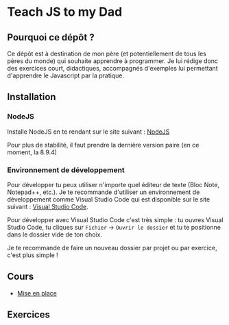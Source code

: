 # Teach JS to my Dad

## Pourquoi ce dépôt ?

Ce dépôt est à destination de mon père (et potentiellement de tous les pères du monde) qui souhaite apprendre à programmer. Je lui rédige donc des exercices court, didactiques, accompagnés d'exemples lui permettant d'apprendre le Javascript par la pratique.

## Installation

### NodeJS

Installe NodeJS en te rendant sur le site suivant : [NodeJS](https://nodejs.org/en/)

Pour plus de stabilité, il faut prendre la dernière version paire (en ce moment, la 8.9.4)

### Environnement de développement

Pour développer tu peux utiliser n'importe quel éditeur de texte (Bloc Note, Notepad++, etc.). Je te recommande d'utiliser un environnement de développement comme Visual Studio Code qui est disponible sur le site suivant : [Visual Studio Code](https://code.visualstudio.com/).

Pour développer avec Visual Studio Code c'est très simple : tu ouvres Visual Studio Code, tu cliques sur `Fichier` -> `Ouvrir le dossier` et tu te positionne dans le dossier vide de ton choix.

Je te recommande de faire un nouveau dossier par projet ou par exercice, c'est plus simple !

## Cours

- [Mise en place](lesson-01/README.md)

## Exercices
